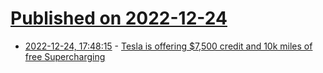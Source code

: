 # [Published on 2022-12-24](index.md)

* [2022-12-24, 17:48:15](https://news.ycombinator.com/item?id=34119146) - [Tesla is offering $7,500 credit and 10k miles of free Supercharging](https://www.tesla.com/inventory/new/my)
